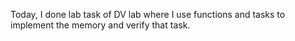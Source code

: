 Today, I done lab task of DV lab where I use functions and tasks to implement the memory and verify that task.
